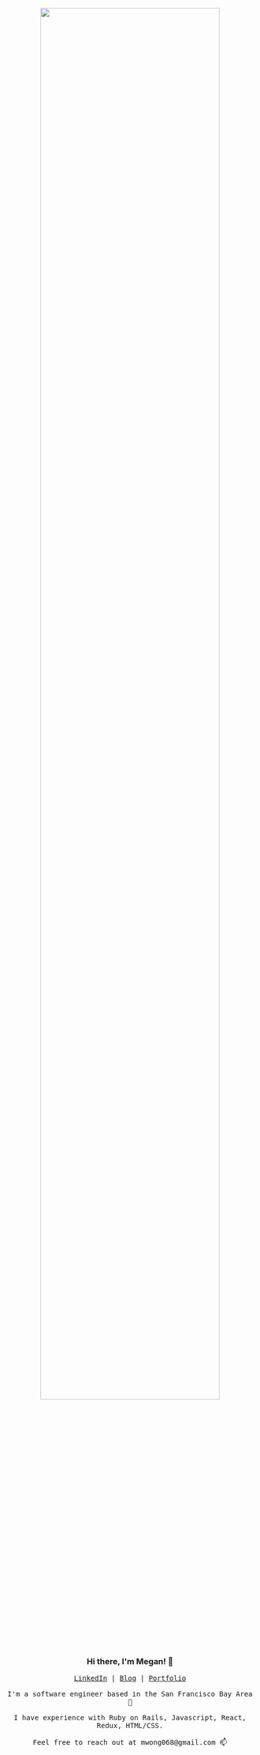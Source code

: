 <!--   <img src="https://dev-to-uploads.s3.amazonaws.com/i/yjlv4r95z1c98p7a2n1g.png" width="100%"><br><br> -->
<!--   <img src="https://dev-to-uploads.s3.amazonaws.com/i/9tmlj7mbzhc4ku83kmhj.png" width="85%"><br><br> -->
  <p align="center">
  <img src="https://dev-to-uploads.s3.amazonaws.com/i/zjzhguzx33faka4wixgb.png" width="85%">
  </p>
  <h3 align="center">Hi there, I'm Megan! 👋</h3>
  <p align="center"><samp>
    <a href="https://www.linkedin.com/in/mwong068/">LinkedIn</a> |
    <a href="https://dev.to/mwong068/">Blog</a> |
    <a href="https://meganwong.dev">Portfolio</a>
    <br><br>
    I'm a software engineer based in the San Francisco Bay Area 🌉
    <br><br>
    I have experience with Ruby on Rails, Javascript, React, Redux, HTML/CSS.
    <br><br>
    Feel free to reach out at mwong068@gmail.com 📫 
    <br><br>
  </samp></p>

<!--
**mwong068/mwong068** is a ✨ _special_ ✨ repository because its `README.md` (this file) appears on your GitHub profile.

Here are some ideas to get you started:

- 🔭 I’m currently working on ...
- 🌱 I’m currently learning ...
- 👯 I’m looking to collaborate on ...
- 🤔 I’m looking for help with ...
- 💬 Ask me about ...
- 📫 How to reach me: ...
- 😄 Pronouns: ...
- ⚡ Fun fact: ...
-->
